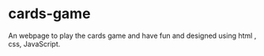 # cards-game
 An webpage  to play the cards game and have fun and designed using html , css, JavaScript.
